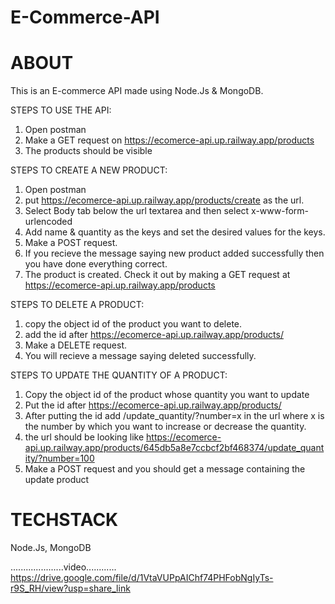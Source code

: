 # E-Commerce-API
# ABOUT
This is an E-commerce API made using Node.Js & MongoDB. 

STEPS TO USE THE API:
1) Open postman
2) Make a GET request on https://ecomerce-api.up.railway.app/products
3) The products should be visible


STEPS TO CREATE A NEW PRODUCT: 
1) Open postman
2) put https://ecomerce-api.up.railway.app/products/create as the url. 
3) Select Body tab below the url textarea and then select x-www-form-urlencoded
4) Add name & quantity as the keys and set the desired values for the keys.
5) Make a POST request.
6) If you recieve the message saying new product added successfully then you have done everything correct.
7) The product is created. Check it out by making a GET request at https://ecomerce-api.up.railway.app/products

STEPS TO DELETE A PRODUCT:
1) copy the object id of the product you want to delete.
2) add the id after https://ecomerce-api.up.railway.app/products/
3) Make a DELETE request.
4) You will recieve a message saying deleted successfully.

STEPS TO UPDATE THE QUANTITY OF A PRODUCT:
1) Copy the object id of the product whose quantity you want to update
2) Put the id after https://ecomerce-api.up.railway.app/products/
3) After putting the id add /update_quantity/?number=x in the url where x is the number by which you want to increase or decrease the quantity.
4) the url should be looking like https://ecomerce-api.up.railway.app/products/645db5a8e7ccbcf2bf468374/update_quantity/?number=100
5) Make a POST request and you should get a message containing the update product


# TECHSTACK
Node.Js, MongoDB

.....................video............
https://drive.google.com/file/d/1VtaVUPpAIChf74PHFobNgIyTs-r9S_RH/view?usp=share_link

